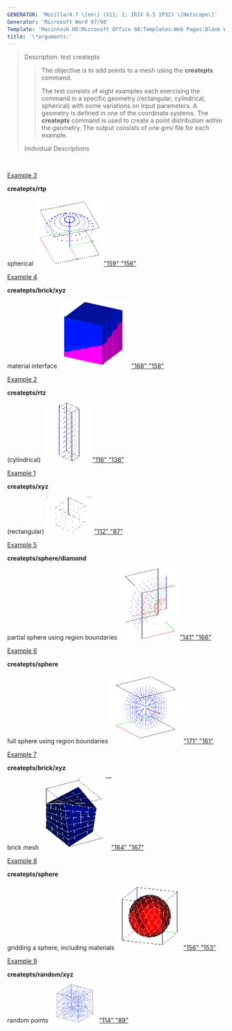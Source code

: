 ```yaml
---
GENERATOR: 'Mozilla/4.7 \[en\] (X11; I; IRIX 6.5 IP32) \[Netscape\]'
Generator: 'Microsoft Word 97/98'
Template: 'Macintosh HD:Microsoft Office 98:Templates:Web Pages:Blank Web Page'
title: '\*arguments:'
---
```


> Description: test createpts
>
> > The objective is to add points to a mesh using the **createpts**
> > command.
> >
> > The test consists of eight examples each exercising the command in a
> > specific geometry (rectangular, cylindrical, spherical) with some
> > variations on input parameters. A geometry is defined in one of the
> > coordinate systems. The **createpts** command is used to create a
> > point distribution within the geometry. The output consists of one
> > gmv file for each example.
>
> Inidvidual Descriptions

 

<div align="left">

[Example 3](description3_rtp.md)

**createpts/rtp**

spherical [![](image/image3tn.gif)"159"
"156"](description3_rtp.md)



[Example 4](description4_brick.md)

**createpts/brick/xyz**

material interface [![](image/image4tn.gif)"168"
"158"](description4_brick.md)

[Example 2](description2_rtz.md)

**createpts/rtz**

(cylindrical) [![](image/image2tn.gif)"116"
"138"](description2_rtz.md)

[Example 1](description1_xyz.md)

**createpts/xyz**

(rectangular) [![](image/image1tn.gif)"112"
"87"](description1_xyz.md)

[Example 5](description5_sphere.md) 

**createpts/sphere/diamond**

partial sphere using region boundaries
[![](image/image5tn.gif)"141"
"166"](description5_sphere.md)

[Example 6](description6_sphereB.md)

**createpts/sphere**

full sphere using region boundaries [![](image/image6tn.gif)"171"
"161"](description6_sphereB.md)

[Example 7](description7_brickB.md)

**createpts/brick/xyz**

brick mesh [![](image/image7tn.gif)"164"
"167"](description7_brickB.md)

[Example 8](description8_sphereC.md)

**createpts/sphere**

gridding a sphere, including materials
[![](image/image8tn.gif)"156"
"153"](description8_sphereC.md)

[Example 9](description9_random.md) 

**createpts/random/xyz**

random points [![](image/random_tn.gif)"114"
"89"](description9_random.md)
